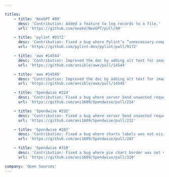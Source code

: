```yaml
---

titles:
    - title: 'NeoGPT #99'
      desc: 'Contribution: Added a feature to log records to a file.'
      url: 'https://github.com/neokd/NeoGPT/pull/99'

    - title: 'pylint #9172'
      desc: 'Contribution: Fixed a bug where Pylint’s ”unnecessary-comprehension” suggestion caused unexpected behavior when the original list was modified.'
      url: 'https://github.com/pylint-dev/pylint/pull/9172'

    - title: 'awx #14544'
      desc: 'Contribution: Improved the doc by adding alt text for images in the projects.rst file.'
      url: 'https://github.com/ansible/awx/pull/14544'

    - title: 'awx #14545'
      desc: 'Contribution: Improved the doc by adding alt text for images in the project-sign.rst file.'
      url: 'https://github.com/ansible/awx/pull/14545'

    - title: 'Spendwise #224'
      desc: 'Contribution: Fixed a bug where server Send unwanted request for login.'
      url: 'https://github.com/ani1609/Spendwise/pull/224'

    - title: 'Spendwise #232'
      desc: 'Contribution: Fixed a bug where server Send unwanted request for singup.'
      url: 'https://github.com/ani1609/Spendwise/pull/232'

    - title: 'Spendwise #287'
      desc: 'Contribution: Fixed a bug where charts labels was not visible in dark mode.'
      url: 'https://github.com/ani1609/Spendwise/pull/287'

    - title: 'Spendwise #310'
      desc: 'Contribution: Fixed a bug where pie chart border was not visible in dark mode.'
      url: 'https://github.com/ani1609/Spendwise/pull/310'

company: 'Open Sources'
---
```

